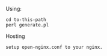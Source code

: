 
Using:

    cd to-this-path
    perl generate.pl


Hosting

    setup open-nginx.conf to your nginx.

